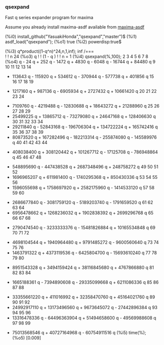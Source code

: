### qsexpand
Fast q series expander program for maxima

Assume you already install maxima-asdf available from [maxima-asdf](https://github.com/robert-dodier/maxima-asdf)

  (%i0) install_github("YasuakiHonda","qsexpand","master")$
  (%i1) asdf_load("qsexpand");
  (%o1)                                true
  (%i2) powerdisp:true$

  (%i3) q*product((1-q^n)^24,n,1,inf);
                                   inf
                                  /===\
                                   ! !        n 24
  (%o3)                         q  ! !  (1 - q )
                                   ! !
                                  n = 1
  (%i4) qsexpand(%,100);
                2        3         4         5         6          7          8
  (%o4) q - 24 q  + 252 q  - 1472 q  + 4830 q  - 6048 q  - 16744 q  + 84480 q
             9           10           11           12           13           14
   - 113643 q  - 115920 q   + 534612 q   - 370944 q   - 577738 q   + 401856 q
              15           16            17            18             19
   + 1217160 q   + 987136 q   - 6905934 q   + 2727432 q   + 10661420 q
              20            21             22             23             24
   - 7109760 q   - 4219488 q   - 12830688 q   + 18643272 q   + 21288960 q
               25             26             27             28              29
   - 25499225 q   + 13865712 q   - 73279080 q   + 24647168 q   + 128406630 q
               30             31              32              33              34
   - 29211840 q   - 52843168 q   - 196706304 q   + 134722224 q   + 165742416 q
               35              36              37              38              39
   - 80873520 q   + 167282496 q   - 182213314 q   - 255874080 q   - 145589976 q
                40              41              42             43              44
   + 408038400 q   + 308120442 q   + 101267712 q   - 17125708 q   - 786948864 q
                45              46               47              48
   - 548895690 q   - 447438528 q   + 2687348496 q   + 248758272 q
                 49              50               51              52
   - 1696965207 q   + 611981400 q   - 1740295368 q   + 850430336 q
                 53               54               55               56
   - 1596055698 q   + 1758697920 q   + 2582175960 q   - 1414533120 q
                 57               58               59               60
   + 2686677840 q   - 3081759120 q   - 5189203740 q   - 1791659520 q
                 61               62               63               64
   + 6956478662 q   + 1268236032 q   + 1902838392 q   + 2699296768 q
                 65               66                67                68
   - 2790474540 q   - 3233333376 q   - 15481826884 q   + 10165534848 q
                 69               70               71               72
   + 4698104544 q   + 1940964480 q   + 9791485272 q   - 9600560640 q
                 73               74               75                76
   + 1463791322 q   + 4373119536 q   - 6425804700 q   - 15693610240 q
                 77               78                79               80
   - 8951543328 q   + 3494159424 q   + 38116845680 q   + 4767866880 q
                 81               82                83               84
   + 1665188361 q   - 7394890608 q   - 29335099668 q   + 6211086336 q
                  85              86                87                88
   - 33355661220 q   + 411016992 q   + 32358470760 q   + 45164021760 q
                  89                90               91                92
   - 24992917110 q   + 13173496560 q   + 9673645072 q   - 27442896384 q
                  93                94                95                96
   - 13316478336 q   - 64496363904 q   + 51494658600 q   - 49569988608 q
                  97                98                99
   + 75013568546 q   + 40727164968 q   - 60754911516 q
  (%i5) time(%);
  (%o5)                               [0.009]
